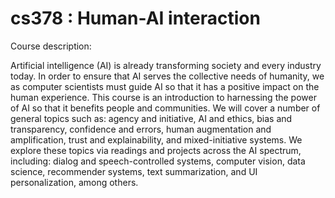 # cs378 : Human-AI interaction 

Course description:

Artificial intelligence (AI) is already transforming society and every industry today.
In order to ensure that AI serves the collective needs of humanity, we as computer scientists must
guide AI so that it has a positive impact on the human experience. This course is an introduction to 
harnessing the power of AI so that it benefits people and communities. We will cover a number of general
topics such as: agency and initiative, AI and ethics, bias and transparency, confidence and errors, 
human augmentation and amplification, trust and explainability, and mixed-initiative systems. 
We explore these topics via readings and projects across the AI spectrum, including: dialog and speech-controlled systems, 
computer vision, data science, recommender systems, text summarization, and UI personalization, among others.
